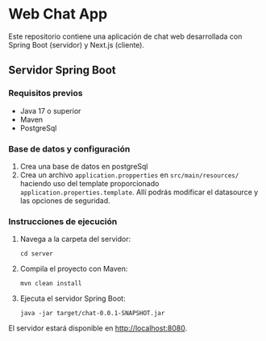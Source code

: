 # Web Chat App

Este repositorio contiene una aplicación de chat web desarrollada con Spring Boot (servidor) y Next.js (cliente).

## Servidor Spring Boot

### Requisitos previos
- Java 17 o superior
- Maven
- PostgreSql

### Base de datos y configuración

1. Crea una base de datos en postgreSql
2. Crea un archivo `application.propperties` en `src/main/resources/` haciendo uso del template proporcionado `application.properties.template`. Allí podrás modificar el datasource y las opciones de seguridad.

### Instrucciones de ejecución

1. Navega a la carpeta del servidor:
    ```
    cd server
    ```

2. Compila el proyecto con Maven:
    ```
    mvn clean install
    ```

3. Ejecuta el servidor Spring Boot:
    ```
    java -jar target/chat-0.0.1-SNAPSHOT.jar
    ```

El servidor estará disponible en [http://localhost:8080](http://localhost:8080).
